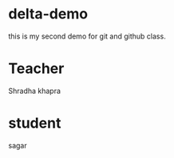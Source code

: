 # delta-demo
this is my second demo for git and github class.

# Teacher
Shradha khapra

# student
sagar 
